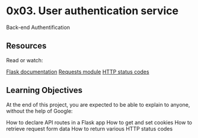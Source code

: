 # 0x03. User authentication service
Back-end
Authentification

## Resources
Read or watch:

[Flask documentation](https://intranet.alxswe.com/rltoken/lKExyvivrrW4eh0eI8UV6A)
[Requests module](https://intranet.alxswe.com/rltoken/py7LuuD1u2MUwcaf8wnDzQ)
[HTTP status codes](https://intranet.alxswe.com/rltoken/cj-mc5ZHp_KyXn1yikHC0A)

## Learning Objectives
At the end of this project, you are expected to be able to explain to anyone, without the help of Google:

How to declare API routes in a Flask app
How to get and set cookies
How to retrieve request form data
How to return various HTTP status codes